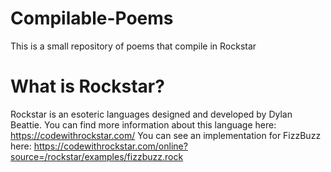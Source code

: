 # Compilable-Poems
This is a small repository of poems that compile in Rockstar

# What is Rockstar?
Rockstar is an esoteric languages designed and developed by Dylan Beattie.
You can find more information about this language here: https://codewithrockstar.com/
You can see an implementation for FizzBuzz here: https://codewithrockstar.com/online?source=/rockstar/examples/fizzbuzz.rock
